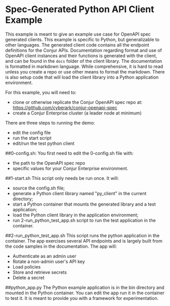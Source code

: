 # Spec-Generated Python API Client Example

This example is meant to give an example use case for OpenAPI spec generated clients.
This example is specific to Python, but generalizable to other languages.
The generated client code contains all the endpoint definitions for the Conjur APIs.
Documentation regarding format and use of OpenAPI client instances and their functions is
generated with the client, and can be found in the `docs` folder of the client library.
The documentation is formatted in markdown language. While comprehensive, it is hard
to read unless you create a repo or use other means to format the markdown.
There is also setup code that will load the client library into a Python application environment.

For this example, you will need to:
 - clone or otherwise replicate the Conjur OpenAPI spec repo at:
	https://github.com/cyberark/conjur-openapi-spec
 - create a Conjur Enterprise cluster (a leader node at minimum)

There are three steps to running the demo:
 - edit the config file
 - run the start script
 - edit/run the test python client

##0-config.sh:
You first need to edit the 0-config.sh file with:
 - the path to the OpenAPI spec repo
 - specific values for your Conjur Enterprise environment.

##1-start.sh
This script only needs be run once. It will:
 - source the config.sh file;
 - generate a Python client library named "py_client" in the current directory;
 - start a Python container that mounts the generated library and a test application;
 - load the Python client library in the application environment;
 - run 2-run_python_test_app.sh script to run the test application in the container.

##2-run_python_test_app.sh
This script runs the python application in the container. The app exercises several
API endpoints and is largely built from the code samples in the documentation. The 
app will:
- Authenticate as an admin user
- Rotate a non-admin user's API key
- Load policies
- Store and retrieve secrets
- Delete a secret

##python_app.py
The Python example application is in the bin directory and mounted in the Python
container. You can edit the app run it in the container to test it. It is meant to
provide you with a framework for experimentation.
